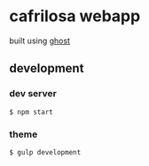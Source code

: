 # cafrilosa webapp

built using [ghost](https://ghost.org/)

## development

### dev server

```
$ npm start
```

### theme

```
$ gulp development
```
